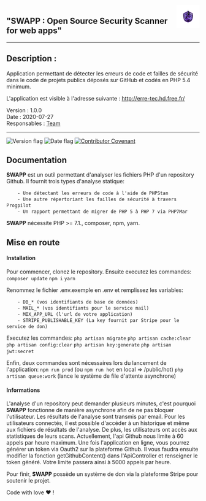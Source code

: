 <a href="http://erre-tec.hd.free.fr/">
    <img src="public/img/swapp_image_logo.png" alt="SWAPP logo" title="SWAPP" align="right" height="60" />
</a>

## "SWAPP : Open Source Security Scanner for web apps"

----------------

## Description :


Application permettant de détecter les erreurs de code et failles de sécurité dans le code de projets publics déposés sur GitHub et codés en PHP 5.4 minimum.

L'application est visible à l'adresse suivante : <http://erre-tec.hd.free.fr/>

Version : 1.0.0  
Date : 2020-07-27  
Responsables : [Team](TEAM.md)  

----------------

![Version flag](https://img.shields.io/badge/Version-1.0.0-green?style=flat-square)
![Date flag](https://img.shields.io/badge/Date-27%2F07%2F2020-blue?style=flat-square)
[![Contributor Covenant](https://img.shields.io/badge/Contributor%20Covenant-v2.0%20adopted-ff69b4.svg)](code_of_conduct.md)



## Documentation

**SWAPP** est un outil permettant d'analyser les fichiers PHP d'un repository Github.
    Il fournit trois types d'analyse statique:
    
        - Une détectant les erreurs de code à l'aide de PHPStan
        - Une autre répertoriant les failles de sécurité à travers Progpilot
        - Un rapport permettant de migrer de PHP 5 à PHP 7 via PHP7Mar
        
**SWAPP** nécessite PHP >= 7.1., composer, npm, yarn.

## Mise en route

#### Installation
Pour commencer, clonez le repository. Ensuite executez les commandes:
    ```composer update```
    ```npm i```
    ```yarn```
    
Renommez le fichier .env.exemple en .env et remplissez les variables:

        - DB_* (vos identifiants de base de données)
        - MAIL_* (vos identifiants pour le service mail)
        - MIX_APP_URL (l'url de votre application)
        - STRIPE_PUBLISHABLE_KEY (La key fournit par Stripe pour le service de don)

Executez les commandes:
    ```php artisan migrate```
    ```php artisan cache:clear```
    ```php artisan config:clear```
    ```php artisan key:generate```
    ```php artisan jwt:secret```

Enfin, deux commandes sont nécessaires lors du lancement de l'application:
   ```npm run prod``` (ou ```npm run hot``` en local => /public/hot)
   ```php artisan queue:work``` (lance le système de file d'attente asynchrone)
   
#### Informations

L'analyse d'un repository peut demander plusieurs minutes, c'est pourquoi **SWAPP** fonctionne de manière asynchrone afin de ne pas bloquer l'utilisateur. 
Les résultats de l'analyse sont transmis par email.
Pour les utilisateurs connectés, il est possible d'accéder à un historique et même aux fichiers de résultats de l'analyse.
De plus, les utilisateurs ont accès aux statistiques de leurs scans.
Actuellement, l'api Github nous limite à 60 appels par heure maximum. Une fois l'application en ligne, vous pourrez générer un token via Oauth2 sur la plateforme Github.
Il vous faudra ensuite modifier la fonction getGithubContent() dans l'ApiController et renseigner le token généré. Votre limite passera ainsi à 5000 appels par heure.

Pour finir, **SWAPP** possède un système de don via la plateforme Stripe pour soutenir le projet.

Code with love :heart: !
